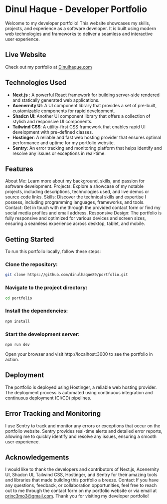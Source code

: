 # Dinul Haque - Developer Portfolio
Welcome to my developer portfolio! This website showcases my skills, projects, and experience as a software developer. It is built using modern web technologies and frameworks to deliver a seamless and interactive user experience.

## Live Website
Check out my portfolio at [Dinulhaque.com](https://dinulhaque.com)

##  Technologies Used

- **Next.js** : A powerful React framework for building server-side rendered and statically generated web applications.
- **Acenernity UI**: A UI component library that provides a set of pre-built, customizable components for rapid development.
- **Shadcn UI**: Another UI component library that offers a collection of stylish and responsive UI components.
- **Tailwind CSS**: A utility-first CSS framework that enables rapid UI development with pre-defined classes.
- **Hostinger**: A reliable and fast web hosting provider that ensures optimal performance and uptime for my portfolio website.
- **Sentry**: An error tracking and monitoring platform that helps identify and resolve any issues or exceptions in real-time.

## Features

About Me: Learn more about my background, skills, and passion for software development.
Projects: Explore a showcase of my notable projects, including descriptions, technologies used, and live demos or source code links.
Skills: Discover the technical skills and expertise I possess, including programming languages, frameworks, and tools.
Contact: Get in touch with me through the provided contact form or find my social media profiles and email address.
Responsive Design: The portfolio is fully responsive and optimized for various devices and screen sizes, ensuring a seamless experience across desktop, tablet, and mobile.

## Getting Started
To run this portfolio locally, follow these steps:

### Clone the repository:
```bash 
git clone https://github.com/dinulhaque89/portfolio.git
```

### Navigate to the project directory:
```bash 
cd portfolio
```

### Install the dependencies:
```bash
npm install
```
### Start the development server:
```bash 
npm run dev
```

Open your browser and visit http://localhost:3000 to see the portfolio in action.

## Deployment
The portfolio is deployed using Hostinger, a reliable web hosting provider. The deployment process is automated using continuous integration and continuous deployment (CI/CD) pipelines.

## Error Tracking and Monitoring
I use Sentry to track and monitor any errors or exceptions that occur on the portfolio website. Sentry provides real-time alerts and detailed error reports, allowing me to quickly identify and resolve any issues, ensuring a smooth user experience.

## Acknowledgements
I would like to thank the developers and contributors of Next.js, Acenernity UI, Shadcn UI, Tailwind CSS, Hostinger, and Sentry for their amazing tools and libraries that made building this portfolio a breeze.
Contact
If you have any questions, feedback, or collaboration opportunities, feel free to reach out to me through the contact form on my portfolio website or via email at princ3mo3@gmail.com.
Thank you for visiting my developer portfolio!